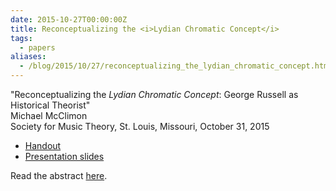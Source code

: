 ```yaml
---
date: 2015-10-27T00:00:00Z
title: Reconceptualizing the <i>Lydian Chromatic Concept</i>
tags:
  - papers
aliases:
  - /blog/2015/10/27/reconceptualizing_the_lydian_chromatic_concept.html
---
```


"Reconceptualizing the *Lydian Chromatic Concept*: George Russell as
Historical Theorist"<br>
Michael McClimon<br>
Society for Music Theory, St. Louis, Missouri, October 31, 2015


- [Handout](//files.mcclimon.org/projects/lcc-smt-handout.pdf)
- [Presentation slides](//files.mcclimon.org/projects/lcc-smt-slides.pdf)

Read the abstract [here](/projects/lcc.html).
